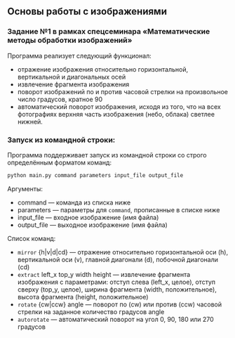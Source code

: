 ## Основы работы с изображениями
### Задание №1 в рамках спецсеминара «Математические методы обработки изображений»

Программа реализует следующий функционал:
* отражение изображения относительно горизонтальной, вертикальной и диагональных осей
* извлечение фрагмента изображения
* поворот изображений по и против часовой стрелки на произвольное число градусов, кратное 90
* автоматический поворот изображения, исходя из того, что на всех фотографиях верхняя часть изображения (небо, облака) светлее нижней. 

### Запуск из командной строки:
Программа поддерживает запуск из командной строки со строго определённым форматом команд:

``` bash
python main.py command parameters input_file output_file
```

Аргументы:
* command     — команда из списка ниже
* parameters  — параметры для `command`, прописанные в списке ниже
* input_file  — входное изображение (имя файла)
* output_file — выходное изображение (имя файла)

Список команд:
* `mirror` {h|v|d|cd}                         — отражение относительно горизонтальной оси (h), вертикальной оси (v), главной диагонали (d), побочной диагонали (cd)
* `extract` left_x top_y width height — извлечение фрагмента изображения с параметрами: отступ слева (left_x, целое), отступ сверху (top_y, целое), ширина фрагмента (width, положительное), высота фрагмента (height, положительное)
* `rotate` {cw|ccw} angle                 — поворот по (cw) или против (ccw) часовой стрелки на заданное количество градусов angle
* `autorotate`		                          — автоматический поворот на угол 0, 90, 180 или 270 градусов